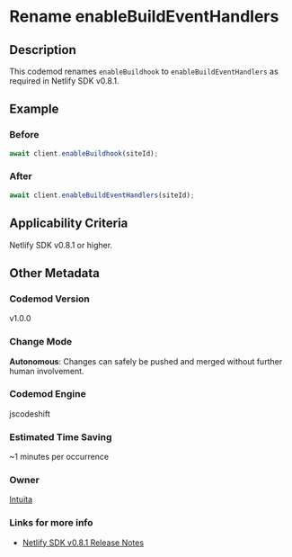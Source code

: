 # Rename enableBuildEventHandlers

## Description

This codemod renames `enableBuildhook` to `enableBuildEventHandlers` as required in Netlify SDK v0.8.1.

## Example

### Before

```jsx
await client.enableBuildhook(siteId);
```

### After

```jsx
await client.enableBuildEventHandlers(siteId);
```

## Applicability Criteria

Netlify SDK v0.8.1 or higher.

## Other Metadata

### Codemod Version

v1.0.0

### Change Mode

**Autonomous**: Changes can safely be pushed and merged without further human involvement.

### **Codemod Engine**

jscodeshift

### Estimated Time Saving

~1 minutes per occurrence

### Owner

[Intuita](https://github.com/intuita-inc)

### Links for more info

-   [Netlify SDK v0.8.1 Release Notes](https://sdk.netlify.com/release-notes/#081)
